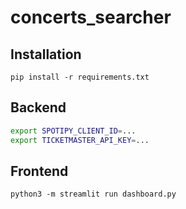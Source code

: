 # concerts_searcher

## Installation

	pip install -r requirements.txt

## Backend

```sh
export SPOTIPY_CLIENT_ID=...
export TICKETMASTER_API_KEY=...
```

## Frontend

	python3 -m streamlit run dashboard.py